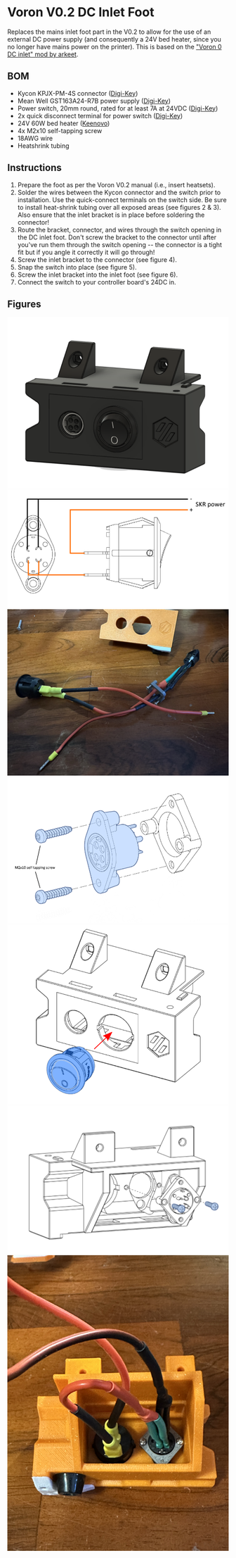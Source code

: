 # Voron V0.2 DC Inlet Foot

Replaces the mains inlet foot part in the V0.2 to allow for the use of an external DC power supply (and consequently a 24V bed heater, since you no longer have mains power on the printer). This is based on the ["Voron 0 DC inlet" mod by arkeet](https://github.com/VoronDesign/VoronUsers/tree/master/printer_mods/arkeet/v0-dc-inlet).

## BOM
- Kycon KPJX-PM-4S connector ([Digi-Key](https://www.digikey.com/en/products/detail/kycon-inc/KPJX-PM-4S/9990081))
- Mean Well GST163A24-R7B power supply ([Digi-Key](https://www.digikey.com/en/products/detail/mean-well-usa-inc/GST160A24-R7B/7703602))
- Power switch, 20mm round, rated for at least 7A at 24VDC ([Digi-Key](https://www.digikey.com/en/products/detail/w-rth-elektronik/471002268142/9950821))
- 2x quick disconnect terminal for power switch ([Digi-Key](https://www.digikey.com/en/products/detail/te-connectivity-amp-connectors/2-520194-2/289254))
- 24V 60W bed heater ([Keenovo](https://keenovo.store/collections/standard-keenovo-silicone-heaters/products/keenovo-square-silicone-heater-3d-printer-build-plate-heatbed-heating-pad?variant=33194097803404))
- 4x M2x10 self-tapping screw
- 18AWG wire
- Heatshrink tubing

## Instructions

1. Prepare the foot as per the Voron V0.2 manual (i.e., insert heatsets).
2. Solder the wires between the Kycon connector and the switch prior to installation. Use the quick-connect terminals on the switch side. Be sure to install heat-shrink tubing over all exposed areas (see figures 2 & 3). Also ensure that the inlet bracket is in place before soldering the connector!
3. Route the bracket, connector, and wires through the switch opening in the DC inlet foot. Don't screw the bracket to the connector until after you've run them through the switch opening -- the connector is a tight fit but if you angle it correctly it will go through! 
4. Screw the inlet bracket to the connector (see figure 4).
5. Snap the switch into place (see figure 5).
6. Screw the inlet bracket into the inlet foot (see figure 6).
7. Connect the switch to your controller board's 24DC in.

## Figures
![Figure 1 - model](images/model.png "Figure 1: Model")
![Figure 2 - connector wiring](images/connector-wiring.png "Figure 2: Connector Wiring")
![Figure 3 - assembled wiring](images/wiring.jpg "Figure 3: Assembled Wiring")
![Figure 4 - bracket-connector assembly](images/bracket-connector-assembly.png "Figure 4: Bracket-Connector Assembly")
![Figure 5 - switch-foot assembly](images/switch-foot-assembly.png "Figure 5: Switch-Foot Assembly")
![Figure 6 - connector mounting](images/connector-mounting.png "Figure 6: Connector Mounting")
![Figure 7 - completed part](images/completed.jpg "Figure 7: Completed part")
